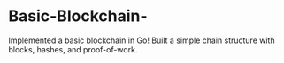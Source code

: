 # Basic-Blockchain-
Implemented a basic blockchain in Go! Built a simple chain structure with blocks, hashes, and proof-of-work.
